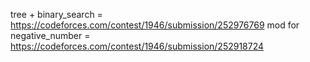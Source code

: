 tree + binary_search = https://codeforces.com/contest/1946/submission/252976769
mod for negative_number = https://codeforces.com/contest/1946/submission/252918724